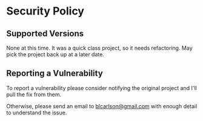 # Security Policy

## Supported Versions

None at this time.  It was a quick class project, so it needs refactoring.  May pick the project back up at a later date.

## Reporting a Vulnerability

To report a vulnerability please consider notifying the original project and I'll pull the fix from them.  

Otherwise, please send an email to blcarlson@gmail.com with enough detail to understand the issue.
